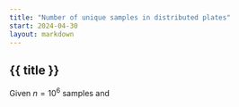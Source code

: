 ```yaml
---
title: "Number of unique samples in distributed plates"
start: 2024-04-30
layout: markdown
---
```


## {{ title }}

Given $n = 10^6$ samples and 



<script>
function sample(m) {
    return Math.floor( Math.random() * m );
}

function numUniqueSamples(n, m, p) {
    cells = 
}
</script>

